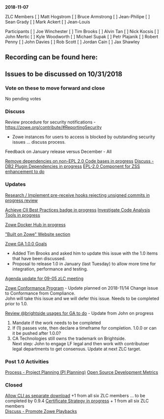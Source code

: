 __2018-11-07__

ZLC Members
[ ] Matt Hogstrom
[ ] Bruce Armstrong
[ ] Jean-Philipe
[ ] Sean Grady
[ ] Mark Ackert
[ ] Jean-Louis

Participants
[ ] Joe Winchester
[ ] Tim Brooks
[ ] Alvin Tan
[ ] Nick Kocsis
[ ] John Mertic
[ ] Kyle Woodworth
[ ] Michael Supak
[ ] Petr Plajanik
[ ] Robert Penny
[ ] John Davies
[ ] Rob Scott
[ ] Jordan Cain
[ ] Jax Shawley

## Recording can be found here:


## Issues to be discussed on 10/31/2018

### Vote on these to move forward and close
No pending votes

### Discuss
Review procedure for security notifications  - https://zowe.org/contribute/#ReportingSecurity
- Zowe instances for users to access is blocked by outstanding security issues ... discuss process.

Feedback on January release versus December - All

[Remove dependencies on non-EPL 2.0 Code bases in progress](https://github.com/zowe/zlc/issues/17)
[Discuss - DB2 Plugin Dependencies in progress](https://github.com/zowe/zlc/issues/48)
[EPL-2.0 Component for ZSS enhancement to do](https://github.com/zowe/zlc/issues/26)

### Updates
[Research / Implement pre-receive hooks rejecting unsigned commits in progress review](https://github.com/zowe/zlc/issues/47)

[Achieve CII Best Practices badge in progress](https://github.com/zowe/zlc/issues/38)
[Investigate Code Analysis Tools in progress](https://github.com/zowe/zlc/issues/46)

[Zowe Docker Hub in progress](https://github.com/zowe/zlc/issues/45)

["Built on Zowe" Website section](https://github.com/zowe/zlc/issues/41)

[Zowe GA 1.0.0 Goals](https://github.com/zowe/zlc/issues/37)
 - Added Tim Brooks and asked him to update this issue with the 1.0 items that have been discussed.
 - Proposal to release 1.0 in January (last Tuesday) to allow more time for integration, performance and testing.

[Agenda update for 09-05 zLC meeting](https://github.com/zowe/zlc/issues/18)

[Zowe Conformance Program](https://github.com/zowe/zlc/issues/52)  - Update planned on 2018-11/14
Change issue to Conformance from Compliance.  
John will take this issue and we will defer this issue.  Needs to be completed prior to 1.0.

[Review @brightside usages for GA to do](https://github.com/zowe/zlc/issues/28) - Update from John on progress 
  1.  Mandate if the work needs to be completed
  2.  If (1) passes vote, then declare a timeframe for completion. 1.0.0 or can it be pushed after 1.0.0?
  3.  CA Technologies still owns the trademark on Brightside.  
  Next step: John to engage LF legal and then work with contributoer legal departments to get consensus.  Update at next ZLC target.

### Post 1.0 Activities
[Process - Project Planning (PI Planning)](https://github.com/zowe/zlc/issues/40)
[Open Source Development Metrics](https://github.com/zowe/zlc/issues/3)

### Closed 
[Allow CLI as separate download](https://github.com/zowe/zlc/issues/54)  +1 from all six ZLC members ... to be completed by 0.9.4
[Certificate Strategy in progress](https://github.com/zowe/zlc/issues/27) + 1 from all six ZLC members  
[Discuss - Promote Zowe Playbacks](https://github.com/zowe/zlc/issues/49)


